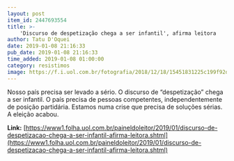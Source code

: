 ```yaml
---
layout: post
item_id: 2447693554
title: >-
    'Discurso de despetização chega a ser infantil', afirma leitora
author: Tatu D'Oquei
date: 2019-01-08 21:16:33
pub_date: 2019-01-08 21:16:33
time_added: 2019-01-08 01:00:00
category: resistimos
image: https://f.i.uol.com.br/fotografia/2018/12/18/15451831225c199f92d7c76_1545183122_3x2_rt.jpg
---
```


Nosso país precisa ser levado a sério. O discurso de “despetização” chega a ser infantil. O país precisa de pessoas competentes, independentemente de posição partidária. Estamos numa crise que precisa de soluções sérias. A eleição acabou.

**Link:** [https://www1.folha.uol.com.br/paineldoleitor/2019/01/discurso-de-despetizacao-chega-a-ser-infantil-afirma-leitora.shtml](https://www1.folha.uol.com.br/paineldoleitor/2019/01/discurso-de-despetizacao-chega-a-ser-infantil-afirma-leitora.shtml)

